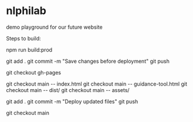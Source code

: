 # nlphilab

demo playground for our future website

Steps to build:

npm run build:prod

git add .
git commit -m "Save changes before deployment"
git push

git checkout gh-pages

git checkout main -- index.html
git checkout main -- guidance-tool.html
git checkout main -- dist/
git checkout main -- assets/

git add .
git commit -m "Deploy updated files"
git push

git checkout main
